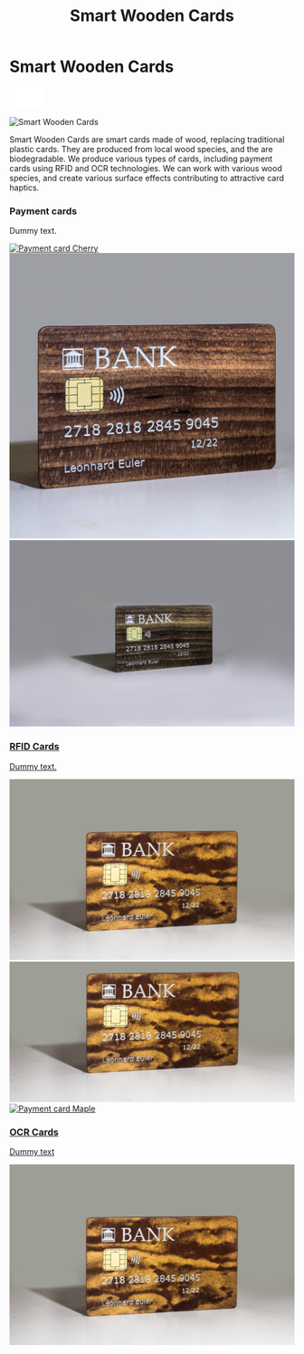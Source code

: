 ﻿---
lang: en
title: 'Smart Wooden Cards'
order: 4
---

<div class="full-width-kenburns">
<div class="wrap-bg-image">

# Smart Wooden Cards

![](/assets/images/arrow-d-white.svg)

</div>
<img srcset="/assets/images/wpc_cherry.jpg"
     src="/assets/images/wpc_cherry.jpg" alt="Smart Wooden Cards">
</div>

<div class="full-width-grey">
<div class="wrap -cols2">

Smart Wooden Cards are smart cards made of wood, replacing traditional plastic cards. They are produced from local wood species, and the are biodegradable.
We produce various types of cards, including payment cards using RFID and OCR technologies.
We can work with various wood species, and create various surface effects contributing to attractive card haptics.

</div>
</div>

<div class="full-width">
<div class="wrap">

### Payment cards

Dummy text.

<div class="picturegallery">
      <a href="/assets/images/wpc_cherry.jpg">
          <img src="/assets/images/wpc_cherry.jpg" alt="Payment card Cherry">
      </a>
      <a href="/assets/images/wpc_cherry2.jpg">
          <img src="/assets/images/wpc_cherry2.jpg" alt="Payment card Cherry">
      </a>
      <a href="/assets/images/wpc_cherry3.jpg">
          <img src="/assets/images/wpc_cherry3.jpg" alt="Payment card Cherry">

</div>
</div>

<div class="full-width-grey">
<div class="wrap">

### RFID Cards

Dummy text.

<div class="picturegallery">
      <a href="/assets/images/wpc_maple.jpg">
          <img src="/assets/images/wpc_maple.jpg" alt="Payment card Maple">
     </a>
     <a href="/assets/images/wpc_maple2.jpg">
          <img src="/assets/images/wpc_maple2.jpg" alt="Payment card Maple">
      </a>
      <a href="/assets/images/wpc_maple3.jpg">
          <img src="/assets/images/wpc_maple3.jpg" alt="Payment card Maple">
    
</div>
</div>

<div class="full-width">
<div class="wrap">

### OCR Cards

Dummy text

<div class="picturegallery">
      <a href="/assets/images/wpc_maple.jpg">
          <img src="/assets/images/wpc_maple.jpg" alt="Payment card Maple">
  

</div>
</div>

